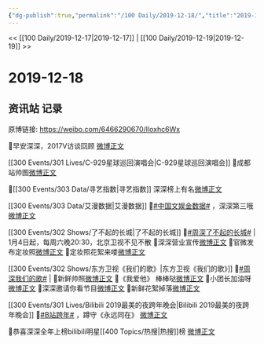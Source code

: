 ```yaml
---
{"dg-publish":true,"permalink":"/100 Daily/2019-12-18/","title":"2019-12-18","created":"2023-04-01T18:16:47.982+08:00","updated":"2023-04-01T18:34:01.326+08:00"}
---
```



<< [[100 Daily/2019-12-17\|2019-12-17]] | [[100 Daily/2019-12-19\|2019-12-19]] >>

# 2019-12-18

## 资讯站 记录

原博链接: https://weibo.com/6466290670/Iloxhc6Wx

🌿早安深深，2017V访谈回顾
[微博正文](https://m.weibo.cn/6466290670/4450765176964285)

[[300 Events/301 Lives/C-929星球巡回演唱会\|C-929星球巡回演唱会]]
🌿成都站帅图[微博正文](https://m.weibo.cn/6466290670/4450793459109728)

🌿[[300 Events/303 Data/寻艺指数\|寻艺指数]] 深深榜上有名[微博正文](https://m.weibo.cn/6466290670/4450802338659029)

[[300 Events/303 Data/艾漫数据\|艾漫数据]]
🌿[#中国文娱金数据#](https://s.weibo.com/weibo?q=%23%E4%B8%AD%E5%9B%BD%E6%96%87%E5%A8%B1%E9%87%91%E6%95%B0%E6%8D%AE%23) ，深深第三哦[微博正文](https://m.weibo.cn/6466290670/4450810245267461)

[[300 Events/302 Shows/了不起的长城\|了不起的长城]]
🌿[#周深了不起的长城#](https://s.weibo.com/weibo?q=%23%E5%91%A8%E6%B7%B1%E4%BA%86%E4%B8%8D%E8%B5%B7%E7%9A%84%E9%95%BF%E5%9F%8E%23) |
1月4日起，每周六晚20:30，北京卫视不见不散
🎵深深营业宣传[微博正文](https://m.weibo.cn/6466290670/4450827013842344)
🎵官微发布定妆照[微博正文](https://m.weibo.cn/6466290670/4450821742144107)
🎵定妆照花絮来喽[微博正文](https://m.weibo.cn/6466290670/4450903849385949)

[[300 Events/302 Shows/东方卫视《我们的歌》\|东方卫视《我们的歌》]]
🌿[#周深我们的歌#](https://s.weibo.com/weibo?q=%23%E5%91%A8%E6%B7%B1%E6%88%91%E4%BB%AC%E7%9A%84%E6%AD%8C%23) |
🎵新鲜帅照[微博正文](https://m.weibo.cn/6466290670/4450841438124877)
🎵《我爱他》 棒棒哒[微博正文](https://m.weibo.cn/6466290670/4450893326170519)
🎵小团长加油呀[微博正文](https://m.weibo.cn/6466290670/4450896261909972)
🎵深深邀请你看节目[微博正文](https://m.weibo.cn/6466290670/4450898317058962)
🎵新鲜花絮掉落[微博正文](https://m.weibo.cn/6466290670/4450950330365951)

[[300 Events/301 Lives/Bilibili 2019最美的夜跨年晚会\|Bilibili 2019最美的夜跨年晚会]]
🌿[#B站跨年#](https://s.weibo.com/weibo?q=%23B%E7%AB%99%E8%B7%A8%E5%B9%B4%23) ，蹲守《永远同在》
[微博正文](https://m.weibo.cn/6466290670/4450867241295619)

🌿恭喜深深全年上榜bilibili明星[[400 Topics/热搜\|热搜]]榜
[微博正文](https://m.weibo.cn/6466290670/4450925605067131)
